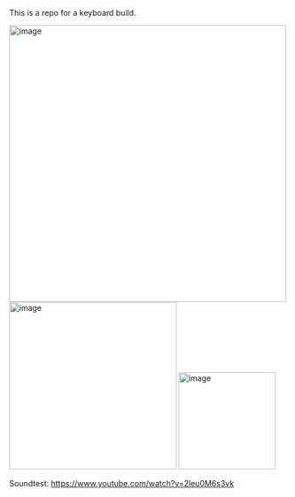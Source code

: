This is a repo for a keyboard build.

<img width="500" alt="image" src="https://github.com/user-attachments/assets/77e7a658-88fe-4579-aeec-d39dfebbb104">

<img width="302" alt="image" src="https://github.com/user-attachments/assets/5c0debfe-7025-4a4a-9068-3ed297181fc6">

<img width="175" alt="image" src="https://github.com/user-attachments/assets/e85eab01-a4ce-4159-8365-265e47b777c9">

Soundtest: https://www.youtube.com/watch?v=2leu0M6s3vk
